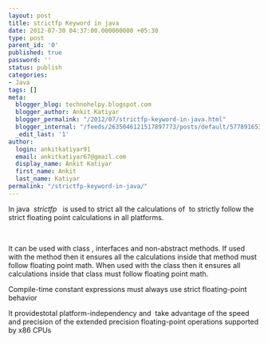 ```yaml
---
layout: post
title: strictfp Keyword in java
date: 2012-07-30 04:37:00.000000000 +05:30
type: post
parent_id: '0'
published: true
password: ''
status: publish
categories:
- Java
tags: []
meta:
  blogger_blog: technohelpy.blogspot.com
  blogger_author: Ankit Katiyar
  blogger_permalink: "/2012/07/strictfp-keyword-in-java.html"
  blogger_internal: "/feeds/2635046121517897773/posts/default/5778916531570401360"
  _edit_last: '1'
author:
  login: ankitkatiyar91
  email: ankitkatiyar67@gmail.com
  display_name: Ankit Katiyar
  first_name: Ankit
  last_name: Katiyar
permalink: "/strictfp-keyword-in-java/"
---
```

 In java &nbsp;_strictfp &nbsp;_&nbsp;is used to strict all the calculations of &nbsp;to strictly follow the strict floating point calculations in all platforms.

&nbsp;

It can be used with class , interfaces and non-abstract methods. If used with the method then it ensures all the calculations inside that method must follow floating point math. When used with the class then it ensures all calculations inside that class must follow floating point math.

Compile-time constant expressions must always use strict floating-point behavior

It providestotal platform-independency and &nbsp;take advantage of the speed and precision of the extended precision floating-point operations supported by x86 CPUs&nbsp;

